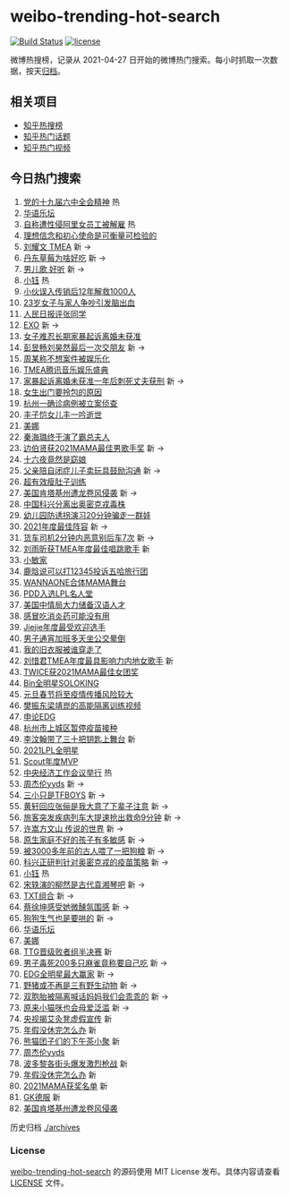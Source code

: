 # weibo-trending-hot-search

[![Build Status](https://github.com/justjavac/weibo-trending-hot-search/workflows/ci/badge.svg?branch=master)](https://github.com/justjavac/weibo-trending-hot-search/actions)
[![license](https://img.shields.io/github/license/justjavac/weibo-trending-hot-search)](https://github.com/justjavac/weibo-trending-hot-search/blob/master/LICENSE)

微博热搜榜，记录从 2021-04-27 日开始的微博热门搜索。每小时抓取一次数据，按天[归档](./archives)。

## 相关项目

- [知乎热搜榜](https://github.com/justjavac/zhihu-trending-top-search)
- [知乎热门话题](https://github.com/justjavac/zhihu-trending-hot-questions)
- [知乎热门视频](https://github.com/justjavac/zhihu-trending-hot-video)

## 今日热门搜索

<!-- BEGIN -->
<!-- 最后更新时间 Sun Dec 12 2021 07:14:26 GMT+0800 (China Standard Time) -->

1. [党的十九届六中全会精神](https://s.weibo.com//weibo?q=%23%E5%85%9A%E7%9A%84%E5%8D%81%E4%B9%9D%E5%B1%8A%E5%85%AD%E4%B8%AD%E5%85%A8%E4%BC%9A%E7%B2%BE%E7%A5%9E%23&Refer=new_time)
   热
1. [华语乐坛](https://s.weibo.com//weibo?q=%E5%8D%8E%E8%AF%AD%E4%B9%90%E5%9D%9B&Refer=top)
1. [自称遭性侵阿里女员工被解雇](https://s.weibo.com//weibo?q=%23%E8%87%AA%E7%A7%B0%E9%81%AD%E6%80%A7%E4%BE%B5%E9%98%BF%E9%87%8C%E5%A5%B3%E5%91%98%E5%B7%A5%E8%A2%AB%E8%A7%A3%E9%9B%87%23&Refer=top)
   热
1. [理想信念和初心使命是可衡量可检验的](https://s.weibo.com//weibo?q=%23%E7%90%86%E6%83%B3%E4%BF%A1%E5%BF%B5%E5%92%8C%E5%88%9D%E5%BF%83%E4%BD%BF%E5%91%BD%E6%98%AF%E5%8F%AF%E8%A1%A1%E9%87%8F%E5%8F%AF%E6%A3%80%E9%AA%8C%E7%9A%84%23&Refer=top)
1. [刘耀文 TMEA](https://s.weibo.com//weibo?q=%E5%88%98%E8%80%80%E6%96%87%20TMEA&Refer=top)
   新 ->
1. [丹东草莓为啥好吃](https://s.weibo.com//weibo?q=%23%E4%B8%B9%E4%B8%9C%E8%8D%89%E8%8E%93%E4%B8%BA%E5%95%A5%E5%A5%BD%E5%90%83%23&Refer=top)
   新 ->
1. [男儿歌 好听](https://s.weibo.com//weibo?q=%E7%94%B7%E5%84%BF%E6%AD%8C%20%E5%A5%BD%E5%90%AC&Refer=top)
   新 ->
1. [小钰](https://s.weibo.com//weibo?q=%E5%B0%8F%E9%92%B0&Refer=top) 热
1. [小伙误入传销后12年解救1000人](https://s.weibo.com//weibo?q=%23%E5%B0%8F%E4%BC%99%E8%AF%AF%E5%85%A5%E4%BC%A0%E9%94%80%E5%90%8E12%E5%B9%B4%E8%A7%A3%E6%95%911000%E4%BA%BA%23&Refer=top)
1. [23岁女子与家人争吵引发脑出血](https://s.weibo.com//weibo?q=%2323%E5%B2%81%E5%A5%B3%E5%AD%90%E4%B8%8E%E5%AE%B6%E4%BA%BA%E4%BA%89%E5%90%B5%E5%BC%95%E5%8F%91%E8%84%91%E5%87%BA%E8%A1%80%23&Refer=top)
1. [人民日报评张同学](https://s.weibo.com//weibo?q=%23%E4%BA%BA%E6%B0%91%E6%97%A5%E6%8A%A5%E8%AF%84%E5%BC%A0%E5%90%8C%E5%AD%A6%23&Refer=top)
1. [EXO](https://s.weibo.com//weibo?q=EXO&Refer=top) 新 ->
1. [女子难忍长期家暴起诉离婚未获准](https://s.weibo.com//weibo?q=%23%E5%A5%B3%E5%AD%90%E9%9A%BE%E5%BF%8D%E9%95%BF%E6%9C%9F%E5%AE%B6%E6%9A%B4%E8%B5%B7%E8%AF%89%E7%A6%BB%E5%A9%9A%E6%9C%AA%E8%8E%B7%E5%87%86%23&Refer=top)
1. [彭昱畅刘昊然最后一次交朋友](https://s.weibo.com//weibo?q=%23%E5%BD%AD%E6%98%B1%E7%95%85%E5%88%98%E6%98%8A%E7%84%B6%E6%9C%80%E5%90%8E%E4%B8%80%E6%AC%A1%E4%BA%A4%E6%9C%8B%E5%8F%8B%23&Refer=top)
   新 ->
1. [周某称不想案件被娱乐化](https://s.weibo.com//weibo?q=%23%E5%91%A8%E6%9F%90%E7%A7%B0%E4%B8%8D%E6%83%B3%E6%A1%88%E4%BB%B6%E8%A2%AB%E5%A8%B1%E4%B9%90%E5%8C%96%23&Refer=top)
1. [TMEA腾讯音乐娱乐盛典](https://s.weibo.com//weibo?q=TMEA%E8%85%BE%E8%AE%AF%E9%9F%B3%E4%B9%90%E5%A8%B1%E4%B9%90%E7%9B%9B%E5%85%B8&Refer=top)
1. [家暴起诉离婚未获准一年后刺死丈夫获刑](https://s.weibo.com//weibo?q=%23%E5%AE%B6%E6%9A%B4%E8%B5%B7%E8%AF%89%E7%A6%BB%E5%A9%9A%E6%9C%AA%E8%8E%B7%E5%87%86%E4%B8%80%E5%B9%B4%E5%90%8E%E5%88%BA%E6%AD%BB%E4%B8%88%E5%A4%AB%E8%8E%B7%E5%88%91%23&Refer=top)
   新 ->
1. [女生出门要拎包的原因](https://s.weibo.com//weibo?q=%23%E5%A5%B3%E7%94%9F%E5%87%BA%E9%97%A8%E8%A6%81%E6%8B%8E%E5%8C%85%E7%9A%84%E5%8E%9F%E5%9B%A0%23&Refer=top)
1. [杭州一确诊病例被立案侦查](https://s.weibo.com//weibo?q=%23%E6%9D%AD%E5%B7%9E%E4%B8%80%E7%A1%AE%E8%AF%8A%E7%97%85%E4%BE%8B%E8%A2%AB%E7%AB%8B%E6%A1%88%E4%BE%A6%E6%9F%A5%23&Refer=top)
1. [丰子恺女儿丰一吟逝世](https://s.weibo.com//weibo?q=%23%E4%B8%B0%E5%AD%90%E6%81%BA%E5%A5%B3%E5%84%BF%E4%B8%B0%E4%B8%80%E5%90%9F%E9%80%9D%E4%B8%96%23&Refer=top)
1. [美娜](https://s.weibo.com//weibo?q=%E7%BE%8E%E5%A8%9C&Refer=top)
1. [秦海璐终于演了霸总夫人](https://s.weibo.com//weibo?q=%23%E7%A7%A6%E6%B5%B7%E7%92%90%E7%BB%88%E4%BA%8E%E6%BC%94%E4%BA%86%E9%9C%B8%E6%80%BB%E5%A4%AB%E4%BA%BA%23&Refer=top)
1. [边伯贤获2021MAMA最佳男歌手奖](https://s.weibo.com//weibo?q=%23%E8%BE%B9%E4%BC%AF%E8%B4%A4%E8%8E%B72021MAMA%E6%9C%80%E4%BD%B3%E7%94%B7%E6%AD%8C%E6%89%8B%E5%A5%96%23&Refer=top)
   新 ->
1. [十六夜竟然是窈娘](https://s.weibo.com//weibo?q=%23%E5%8D%81%E5%85%AD%E5%A4%9C%E7%AB%9F%E7%84%B6%E6%98%AF%E7%AA%88%E5%A8%98%23&Refer=top)
1. [父亲陪自闭症儿子卖玩具鼓励沟通](https://s.weibo.com//weibo?q=%23%E7%88%B6%E4%BA%B2%E9%99%AA%E8%87%AA%E9%97%AD%E7%97%87%E5%84%BF%E5%AD%90%E5%8D%96%E7%8E%A9%E5%85%B7%E9%BC%93%E5%8A%B1%E6%B2%9F%E9%80%9A%23&Refer=top)
   新 ->
1. [超有效瘦肚子训练](https://s.weibo.com//weibo?q=%23%E8%B6%85%E6%9C%89%E6%95%88%E7%98%A6%E8%82%9A%E5%AD%90%E8%AE%AD%E7%BB%83%23&Refer=top)
1. [美国肯塔基州遭龙卷风侵袭](https://s.weibo.com//weibo?q=%E7%BE%8E%E5%9B%BD%E8%82%AF%E5%A1%94%E5%9F%BA%E5%B7%9E%E9%81%AD%E9%BE%99%E5%8D%B7%E9%A3%8E%E4%BE%B5%E8%A2%AD&Refer=top)
   新 ->
1. [中国科兴分离出奥密克戎毒株](https://s.weibo.com//weibo?q=%23%E4%B8%AD%E5%9B%BD%E7%A7%91%E5%85%B4%E5%88%86%E7%A6%BB%E5%87%BA%E5%A5%A5%E5%AF%86%E5%85%8B%E6%88%8E%E6%AF%92%E6%A0%AA%23&Refer=top)
1. [幼儿园防诱拐演习20分钟骗走一群娃](https://s.weibo.com//weibo?q=%23%E5%B9%BC%E5%84%BF%E5%9B%AD%E9%98%B2%E8%AF%B1%E6%8B%90%E6%BC%94%E4%B9%A020%E5%88%86%E9%92%9F%E9%AA%97%E8%B5%B0%E4%B8%80%E7%BE%A4%E5%A8%83%23&Refer=top)
1. [2021年度最佳阵容](https://s.weibo.com//weibo?q=%232021%E5%B9%B4%E5%BA%A6%E6%9C%80%E4%BD%B3%E9%98%B5%E5%AE%B9%23&Refer=top)
   新 ->
1. [货车司机2分钟内恶意别后车7次](https://s.weibo.com//weibo?q=%23%E8%B4%A7%E8%BD%A6%E5%8F%B8%E6%9C%BA2%E5%88%86%E9%92%9F%E5%86%85%E6%81%B6%E6%84%8F%E5%88%AB%E5%90%8E%E8%BD%A67%E6%AC%A1%23&Refer=top)
   新 ->
1. [刘雨昕获TMEA年度最佳唱跳歌手](https://s.weibo.com//weibo?q=%23%E5%88%98%E9%9B%A8%E6%98%95%E8%8E%B7TMEA%E5%B9%B4%E5%BA%A6%E6%9C%80%E4%BD%B3%E5%94%B1%E8%B7%B3%E6%AD%8C%E6%89%8B%23&Refer=top)
   新
1. [小敏家](https://s.weibo.com//weibo?q=%E5%B0%8F%E6%95%8F%E5%AE%B6&Refer=top)
1. [鹿晗说可以打12345投诉五哈旅行团](https://s.weibo.com//weibo?q=%23%E9%B9%BF%E6%99%97%E8%AF%B4%E5%8F%AF%E4%BB%A5%E6%89%9312345%E6%8A%95%E8%AF%89%E4%BA%94%E5%93%88%E6%97%85%E8%A1%8C%E5%9B%A2%23&Refer=top)
1. [WANNAONE合体MAMA舞台](https://s.weibo.com//weibo?q=%23WANNAONE%E5%90%88%E4%BD%93MAMA%E8%88%9E%E5%8F%B0%23&Refer=top)
1. [PDD入选LPL名人堂](https://s.weibo.com//weibo?q=%23PDD%E5%85%A5%E9%80%89LPL%E5%90%8D%E4%BA%BA%E5%A0%82%23&Refer=top)
1. [美国中情局大力储备汉语人才](https://s.weibo.com//weibo?q=%23%E7%BE%8E%E5%9B%BD%E4%B8%AD%E6%83%85%E5%B1%80%E5%A4%A7%E5%8A%9B%E5%82%A8%E5%A4%87%E6%B1%89%E8%AF%AD%E4%BA%BA%E6%89%8D%23&Refer=top)
1. [感冒吃消炎药可能没有用](https://s.weibo.com//weibo?q=%23%E6%84%9F%E5%86%92%E5%90%83%E6%B6%88%E7%82%8E%E8%8D%AF%E5%8F%AF%E8%83%BD%E6%B2%A1%E6%9C%89%E7%94%A8%23&Refer=top)
1. [Jiejie年度最受欢迎选手](https://s.weibo.com//weibo?q=%23Jiejie%E5%B9%B4%E5%BA%A6%E6%9C%80%E5%8F%97%E6%AC%A2%E8%BF%8E%E9%80%89%E6%89%8B%23&Refer=top)
1. [男子通宵加班多天坐公交晕倒](https://s.weibo.com//weibo?q=%23%E7%94%B7%E5%AD%90%E9%80%9A%E5%AE%B5%E5%8A%A0%E7%8F%AD%E5%A4%9A%E5%A4%A9%E5%9D%90%E5%85%AC%E4%BA%A4%E6%99%95%E5%80%92%23&Refer=top)
1. [我的旧衣服被谁穿走了](https://s.weibo.com//weibo?q=%23%E6%88%91%E7%9A%84%E6%97%A7%E8%A1%A3%E6%9C%8D%E8%A2%AB%E8%B0%81%E7%A9%BF%E8%B5%B0%E4%BA%86%23&Refer=top)
1. [刘惜君TMEA年度最具影响力内地女歌手](https://s.weibo.com//weibo?q=%23%E5%88%98%E6%83%9C%E5%90%9BTMEA%E5%B9%B4%E5%BA%A6%E6%9C%80%E5%85%B7%E5%BD%B1%E5%93%8D%E5%8A%9B%E5%86%85%E5%9C%B0%E5%A5%B3%E6%AD%8C%E6%89%8B%23&Refer=top)
   新
1. [TWICE获2021MAMA最佳女团奖](https://s.weibo.com//weibo?q=%23TWICE%E8%8E%B72021MAMA%E6%9C%80%E4%BD%B3%E5%A5%B3%E5%9B%A2%E5%A5%96%23&Refer=top)
1. [Bin全明星SOLOKING](https://s.weibo.com//weibo?q=%23Bin%E5%85%A8%E6%98%8E%E6%98%9FSOLOKING%23&Refer=top)
1. [元旦春节将至疫情传播风险较大](https://s.weibo.com//weibo?q=%23%E5%85%83%E6%97%A6%E6%98%A5%E8%8A%82%E5%B0%86%E8%87%B3%E7%96%AB%E6%83%85%E4%BC%A0%E6%92%AD%E9%A3%8E%E9%99%A9%E8%BE%83%E5%A4%A7%23&Refer=top)
1. [樊振东梁靖崑的高能隔离训练视频](https://s.weibo.com//weibo?q=%23%E6%A8%8A%E6%8C%AF%E4%B8%9C%E6%A2%81%E9%9D%96%E5%B4%91%E7%9A%84%E9%AB%98%E8%83%BD%E9%9A%94%E7%A6%BB%E8%AE%AD%E7%BB%83%E8%A7%86%E9%A2%91%23&Refer=top)
1. [申论EDG](https://s.weibo.com//weibo?q=%23%E7%94%B3%E8%AE%BAEDG%23&Refer=top)
1. [杭州市上城区暂停疫苗接种](https://s.weibo.com//weibo?q=%23%E6%9D%AD%E5%B7%9E%E5%B8%82%E4%B8%8A%E5%9F%8E%E5%8C%BA%E6%9A%82%E5%81%9C%E7%96%AB%E8%8B%97%E6%8E%A5%E7%A7%8D%23&Refer=top)
1. [李汶翰带了三十把钥匙上舞台](https://s.weibo.com//weibo?q=%23%E6%9D%8E%E6%B1%B6%E7%BF%B0%E5%B8%A6%E4%BA%86%E4%B8%89%E5%8D%81%E6%8A%8A%E9%92%A5%E5%8C%99%E4%B8%8A%E8%88%9E%E5%8F%B0%23&Refer=top)
   新
1. [2021LPL全明星](https://s.weibo.com//weibo?q=2021LPL%E5%85%A8%E6%98%8E%E6%98%9F&Refer=top)
1. [Scout年度MVP](https://s.weibo.com//weibo?q=%23Scout%E5%B9%B4%E5%BA%A6MVP%23&Refer=top)
1. [中央经济工作会议举行](https://s.weibo.com//weibo?q=%23%E4%B8%AD%E5%A4%AE%E7%BB%8F%E6%B5%8E%E5%B7%A5%E4%BD%9C%E4%BC%9A%E8%AE%AE%E4%B8%BE%E8%A1%8C%23&Refer=new_time)
   热
1. [周杰伦yyds](https://s.weibo.com//weibo?q=%E5%91%A8%E6%9D%B0%E4%BC%A6yyds&Refer=top)
   新 ->
1. [三小只是TFBOYS](https://s.weibo.com//weibo?q=%E4%B8%89%E5%B0%8F%E5%8F%AA%E6%98%AFTFBOYS&Refer=top)
   新 ->
1. [黄轩回应张俪是我大意了下辈子注意](https://s.weibo.com//weibo?q=%23%E9%BB%84%E8%BD%A9%E5%9B%9E%E5%BA%94%E5%BC%A0%E4%BF%AA%E6%98%AF%E6%88%91%E5%A4%A7%E6%84%8F%E4%BA%86%E4%B8%8B%E8%BE%88%E5%AD%90%E6%B3%A8%E6%84%8F%23&Refer=top)
   新 ->
1. [旅客突发疾病列车大提速抢出救命9分钟](https://s.weibo.com//weibo?q=%23%E6%97%85%E5%AE%A2%E7%AA%81%E5%8F%91%E7%96%BE%E7%97%85%E5%88%97%E8%BD%A6%E5%A4%A7%E6%8F%90%E9%80%9F%E6%8A%A2%E5%87%BA%E6%95%91%E5%91%BD9%E5%88%86%E9%92%9F%23&Refer=top)
   新 ->
1. [许嵩方文山 传说的世界](https://s.weibo.com//weibo?q=%E8%AE%B8%E5%B5%A9%E6%96%B9%E6%96%87%E5%B1%B1%20%E4%BC%A0%E8%AF%B4%E7%9A%84%E4%B8%96%E7%95%8C&Refer=top)
   新 ->
1. [原生家庭不好的孩子有多敏感](https://s.weibo.com//weibo?q=%23%E5%8E%9F%E7%94%9F%E5%AE%B6%E5%BA%AD%E4%B8%8D%E5%A5%BD%E7%9A%84%E5%AD%A9%E5%AD%90%E6%9C%89%E5%A4%9A%E6%95%8F%E6%84%9F%23&Refer=top)
   新 ->
1. [被3000多年前的古人喂了一把狗粮](https://s.weibo.com//weibo?q=%23%E8%A2%AB3000%E5%A4%9A%E5%B9%B4%E5%89%8D%E7%9A%84%E5%8F%A4%E4%BA%BA%E5%96%82%E4%BA%86%E4%B8%80%E6%8A%8A%E7%8B%97%E7%B2%AE%23&Refer=top)
   新 ->
1. [科兴正研判针对奥密克戎的疫苗策略](https://s.weibo.com//weibo?q=%23%E7%A7%91%E5%85%B4%E6%AD%A3%E7%A0%94%E5%88%A4%E9%92%88%E5%AF%B9%E5%A5%A5%E5%AF%86%E5%85%8B%E6%88%8E%E7%9A%84%E7%96%AB%E8%8B%97%E7%AD%96%E7%95%A5%23&Refer=top)
   新 ->
1. [小钰](https://s.weibo.com//weibo?q=%23%E5%B0%8F%E9%92%B0%23&Refer=top) 热
1. [宋轶演的柳然是古代袁湘琴吧](https://s.weibo.com//weibo?q=%23%E5%AE%8B%E8%BD%B6%E6%BC%94%E7%9A%84%E6%9F%B3%E7%84%B6%E6%98%AF%E5%8F%A4%E4%BB%A3%E8%A2%81%E6%B9%98%E7%90%B4%E5%90%A7%23&Refer=top)
   新 ->
1. [TXT组合](https://s.weibo.com//weibo?q=TXT%E7%BB%84%E5%90%88&Refer=top) 新 ->
1. [蔡徐坤感受她微醺氛围感](https://s.weibo.com//weibo?q=%23%E8%94%A1%E5%BE%90%E5%9D%A4%E6%84%9F%E5%8F%97%E5%A5%B9%E5%BE%AE%E9%86%BA%E6%B0%9B%E5%9B%B4%E6%84%9F%23&Refer=top)
   新 ->
1. [狗狗生气也是要哄的](https://s.weibo.com//weibo?q=%23%E7%8B%97%E7%8B%97%E7%94%9F%E6%B0%94%E4%B9%9F%E6%98%AF%E8%A6%81%E5%93%84%E7%9A%84%23&Refer=top)
   新 ->
1. [华语乐坛](https://s.weibo.com//weibo?q=%23%E5%8D%8E%E8%AF%AD%E4%B9%90%E5%9D%9B%23&Refer=top)
1. [美娜](https://s.weibo.com//weibo?q=%23%E7%BE%8E%E5%A8%9C%23&Refer=top)
1. [TTG晋级败者组半决赛](https://s.weibo.com//weibo?q=%23TTG%E6%99%8B%E7%BA%A7%E8%B4%A5%E8%80%85%E7%BB%84%E5%8D%8A%E5%86%B3%E8%B5%9B%23&Refer=top)
   新
1. [男子毒死200多只麻雀竟称要自己吃](https://s.weibo.com//weibo?q=%23%E7%94%B7%E5%AD%90%E6%AF%92%E6%AD%BB200%E5%A4%9A%E5%8F%AA%E9%BA%BB%E9%9B%80%E7%AB%9F%E7%A7%B0%E8%A6%81%E8%87%AA%E5%B7%B1%E5%90%83%23&Refer=top)
   新 ->
1. [EDG全明星最大赢家](https://s.weibo.com//weibo?q=%23EDG%E5%85%A8%E6%98%8E%E6%98%9F%E6%9C%80%E5%A4%A7%E8%B5%A2%E5%AE%B6%23&Refer=top)
   新 ->
1. [野猪或不再是三有野生动物](https://s.weibo.com//weibo?q=%23%E9%87%8E%E7%8C%AA%E6%88%96%E4%B8%8D%E5%86%8D%E6%98%AF%E4%B8%89%E6%9C%89%E9%87%8E%E7%94%9F%E5%8A%A8%E7%89%A9%23&Refer=top)
   新 ->
1. [双胞胎被隔离喊话妈妈我们会乖乖的](https://s.weibo.com//weibo?q=%23%E5%8F%8C%E8%83%9E%E8%83%8E%E8%A2%AB%E9%9A%94%E7%A6%BB%E5%96%8A%E8%AF%9D%E5%A6%88%E5%A6%88%E6%88%91%E4%BB%AC%E4%BC%9A%E4%B9%96%E4%B9%96%E7%9A%84%23&Refer=top)
   新 ->
1. [原来小猫咪也会母爱泛滥](https://s.weibo.com//weibo?q=%23%E5%8E%9F%E6%9D%A5%E5%B0%8F%E7%8C%AB%E5%92%AA%E4%B9%9F%E4%BC%9A%E6%AF%8D%E7%88%B1%E6%B3%9B%E6%BB%A5%23&Refer=top)
   新 ->
1. [央视揭艾灸凳虚假宣传](https://s.weibo.com//weibo?q=%23%E5%A4%AE%E8%A7%86%E6%8F%AD%E8%89%BE%E7%81%B8%E5%87%B3%E8%99%9A%E5%81%87%E5%AE%A3%E4%BC%A0%23&Refer=top)
   新
1. [年假没休完怎么办](https://s.weibo.com//weibo?q=%E5%B9%B4%E5%81%87%E6%B2%A1%E4%BC%91%E5%AE%8C%E6%80%8E%E4%B9%88%E5%8A%9E&Refer=top)
   新
1. [熊猫团子们的下午茶小聚](https://s.weibo.com//weibo?q=%23%E7%86%8A%E7%8C%AB%E5%9B%A2%E5%AD%90%E4%BB%AC%E7%9A%84%E4%B8%8B%E5%8D%88%E8%8C%B6%E5%B0%8F%E8%81%9A%23&Refer=top)
   新
1. [周杰伦yyds](https://s.weibo.com//weibo?q=%23%E5%91%A8%E6%9D%B0%E4%BC%A6yyds%23&Refer=top)
1. [波多黎各街头爆发激烈枪战](https://s.weibo.com//weibo?q=%23%E6%B3%A2%E5%A4%9A%E9%BB%8E%E5%90%84%E8%A1%97%E5%A4%B4%E7%88%86%E5%8F%91%E6%BF%80%E7%83%88%E6%9E%AA%E6%88%98%23&Refer=top)
   新
1. [年假没休完怎么办](https://s.weibo.com//weibo?q=%23%E5%B9%B4%E5%81%87%E6%B2%A1%E4%BC%91%E5%AE%8C%E6%80%8E%E4%B9%88%E5%8A%9E%23&Refer=top)
   新
1. [2021MAMA获奖名单](https://s.weibo.com//weibo?q=%232021MAMA%E8%8E%B7%E5%A5%96%E5%90%8D%E5%8D%95%23&Refer=top)
   新
1. [GK德服](https://s.weibo.com//weibo?q=GK%E5%BE%B7%E6%9C%8D&Refer=top) 新
1. [美国肯塔基州遭龙卷风侵袭](https://s.weibo.com//weibo?q=%23%E7%BE%8E%E5%9B%BD%E8%82%AF%E5%A1%94%E5%9F%BA%E5%B7%9E%E9%81%AD%E9%BE%99%E5%8D%B7%E9%A3%8E%E4%BE%B5%E8%A2%AD%23&Refer=top)

<!-- END -->

历史归档 [./archives](./archives)

### License

[weibo-trending-hot-search](https://github.com/justjavac/weibo-trending-hot-search)
的源码使用 MIT License 发布。具体内容请查看 [LICENSE](./LICENSE) 文件。
